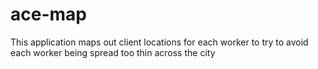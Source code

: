 # ace-map
This application maps out client locations for each worker to try to avoid each worker being spread too thin across the city
